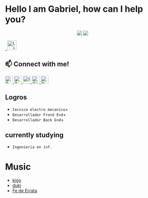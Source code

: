 # Hello I am Gabriel, how can I help you?
<p align="center"> 
 <img src="https://img.shields.io/github/followers/GabrielBrufau?color=FD5D5D&label=Followers"/>  
 <img src="https://img.shields.io/github/stars/GabrielBrufau?style=flat&color=FD5D5D" />  
</p>




<p align="left">
  <code><a href="https://www.linkedin.com/in/gabriel-nestor-brufau-a504871b9/" target="_blank"> <img src="https://res.cloudinary.com/dlexbrcrv/image/upload/v1621273442/Proyects/linkedin_1_wfivod.svg" alt="Linkedin" height="30"/></a></code>
   

## 📫 Connect with me!
<p > 
  <a href="http://192.168.43.186/">
    <img  alt="Porfolio" height="25" src="https://img.shields.io/badge/Porfolio-250001?style=for-the-badge&logo=react&logoColor=white" />
  </a> 

 <a href="https://twitter.com/GabrieHaru369">
    <img  alt="Twitter" height="25" src="https://img.shields.io/badge/Twitter-2190f4?style=for-the-badge&logo=twitter&logoColor=white" />
  </a>
 
  <a href="https://www.instagram.com/qukilgbt/">
    <img  alt="Instagram" height="25" src="https://img.shields.io/badge/Instagram-E4405F?style=for-the-badge&logo=instagram&logoColor=white" />
  </a> 
 
   <a href="https://gitlab.com/qki.foss">
    <img  alt="Gitlab" height="25" src="https://img.shields.io/badge/gitlab-F27561?style=for-the-badge&logo=gitlab&logoColor=white" />
  </a> 
  <a href="https://discord.gg/PutgvhNShG">
    <img  alt="Discord" height="25" src="https://img.shields.io/badge/Discord-5484DF?style=for-the-badge&logo=Discord&logoColor=white" />
  </a> 
</p>

 ## Logros
  - `tecnico electro mecanico`+
  - `Desarrollador Frond End`+
  - `Desarrollador Back End`+
 
   
 ## currently studying 
 - `Ingenieria en inf.`
  
# Music
 - [kigo]()
 - [duki]()
 - [Fe de Errata]()
 








